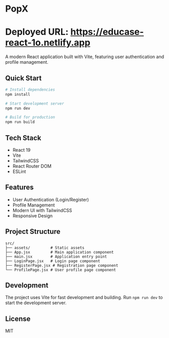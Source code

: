 # PopX

# Deployed URL: https://educase-react-1o.netlify.app

A modern React application built with Vite, featuring user authentication and profile management.

## Quick Start

```bash
# Install dependencies
npm install

# Start development server
npm run dev

# Build for production
npm run build
```

## Tech Stack

- React 19
- Vite
- TailwindCSS
- React Router DOM
- ESLint

## Features

- User Authentication (Login/Register)
- Profile Management
- Modern UI with TailwindCSS
- Responsive Design

## Project Structure

```
src/
├── assets/         # Static assets
├── App.jsx         # Main application component
├── main.jsx        # Application entry point
├── LoginPage.jsx   # Login page component
├── RegisterPage.jsx # Registration page component
└── ProfilePage.jsx # User profile page component
```

## Development

The project uses Vite for fast development and building. Run `npm run dev` to start the development server.

## License

MIT
